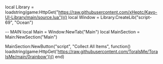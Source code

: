 local Library = loadstring(game:HttpGet("https://raw.githubusercontent.com/xHeptc/Kavo-UI-Library/main/source.lua"))()
local Window = Library.CreateLib("script-69", "Ocean")

-- MAIN
local Main = Window:NewTab("Main")
local MainSection = Main:NewSection("Main")


MainSection:NewButton("script", "Collect All Items", function()
    loadstring(game:HttpGet('https://raw.githubusercontent.com/ToraIsMe/ToraIsMe/main/0rainbow'))()
end)
